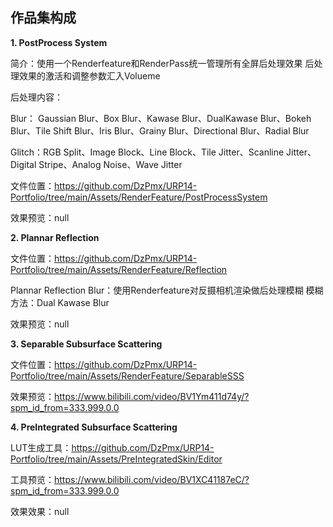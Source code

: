 ## 作品集构成

 **1. PostProcess System**

简介：使用一个Renderfeature和RenderPass统一管理所有全屏后处理效果  后处理效果的激活和调整参数汇入Volueme

后处理内容：

Blur： Gaussian Blur、Box Blur、Kawase Blur、DualKawase Blur、Bokeh Blur、Tile Shift Blur、Iris Blur、Grainy Blur、Directional Blur、Radial Blur

Glitch：RGB Split、Image Block、Line Block、Tile Jitter、Scanline Jitter、Digital Stripe、Analog Noise、Wave Jitter

文件位置：https://github.com/DzPmx/URP14-Portfolio/tree/main/Assets/RenderFeature/PostProcessSystem

效果预览：null

 **2. Plannar Reflection**

文件位置：https://github.com/DzPmx/URP14-Portfolio/tree/main/Assets/RenderFeature/Reflection

Plannar Reflection Blur：使用Renderfeature对反摄相机渲染做后处理模糊 模糊方法：Dual Kawase Blur

效果预览：null


 **3. Separable Subsurface Scattering**

文件位置：https://github.com/DzPmx/URP14-Portfolio/tree/main/Assets/RenderFeature/SeparableSSS

效果预览：https://www.bilibili.com/video/BV1Ym411d74y/?spm_id_from=333.999.0.0

 **4. PreIntegrated Subsurface Scattering**
 
 LUT生成工具：https://github.com/DzPmx/URP14-Portfolio/tree/main/Assets/PreIntegratedSkin/Editor

 工具预览：https://www.bilibili.com/video/BV1XC41187eC/?spm_id_from=333.999.0.0

 效果效果：null
